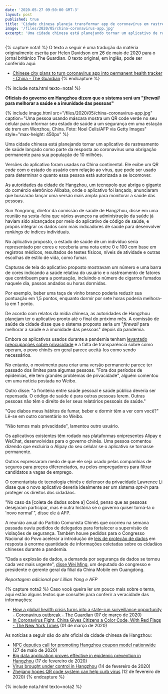```yaml
---
date: '2020-05-27 09:50:00 GMT-3'
layout: post
published: true
title: 'Cidade chinesa planeja transformar app de coronavírus em rastreador de saúde permanente'
image: '/files/2020/05/china-coronavirus-app.jpg'
excerpt: 'Uma cidade chinesa está planejando tornar um aplicativo de rastreamento de saúde lançado como parte da resposta ao coronavírus uma obrigação permanente para sua população de 10 milhões. Versões do aplicativo foram usadas na China continental. Ele exibe um QR code com o estado do usuário com relação ao vírus, que pode ser usado para determinar o quanto essa pessoa está autorizada a se locomover.'
---
```


{% capture nota1 %}
O texto a seguir é uma tradução da matéria originalmente escrita por Helen Davidson em 26 de maio de 2020 para o jornal britânico The Guardian. O texto original, em inglês, pode ser conferido aqui:

- [Chinese city plans to turn coronavirus app into permanent health tracker - China - The Guardian](https://www.theguardian.com/world/2020/may/26/chinese-city-plans-to-turn-coronavirus-app-into-permanent-health-tracker)
{% endcapture %}

{% include nota.html texto=nota1 %}

**Oficiais do governo em Hangzhou dizem que o sistema será um "_firewall_ para melhorar a saúde e a imunidade das pessoas"**

{% include image.html src="/files/2020/05/china-coronavirus-app.jpg" caption="Uma pessoa usando máscara mostra um QR code verde no seu celular para informar seu estado de saúde a um segurança em uma estação de trem em Wenzhou, China. Foto: Noel Celis/AFP via Getty Images" style="max-height: 450px" %}

Uma cidade chinesa está planejando tornar um aplicativo de rastreamento de saúde lançado como parte da resposta ao coronavírus uma obrigação permanente para sua população de 10 milhões.

Versões do aplicativo foram usadas na China continental. Ele exibe um QR _code_ com o estado do usuário com relação ao vírus, que pode ser usado para determinar o quanto essa pessoa está autorizada a se locomover.

As autoridades da cidade de Hangzhou, um tecnopolo que abriga o gigante do comércio eletrônico Alibaba, onde o aplicativo foi lançado, anunciaram que buscarão lançar uma versão mais ampla para monitorar a saúde das pessoas.

Sun Yongrong, diretor da comissão de saúde de Hangzhou, disse em uma reunião na sexta-feira que vários avanços na administração da saúde já haviam sido alcançados por meio do aplicativo de código de saúde, e propôs integrar os dados com mais indicadores de saúde para desenvolver _rankings_ de índices individuais.

No aplicativo proposto, o estado de saúde de um indivíduo seria representado por cores e receberia uma nota entre 0 e 100 com base em registros médicos, resultados de testes físicos, níveis de atividade e outras escolhas de estilo de vida, como fumar.

Capturas de tela do aplicativo proposto mostravam um número e uma barra de cores indicando a saúde relativa do usuário e o rastreamento de fatores que contribuem para a pontuação, incluindo o número de cigarros fumados naquele dia, passos andados ou horas dormidas.

Por exemplo, beber uma taça de vinho branco poderia reduzir sua pontuação em 1,5 pontos, enquanto dormir por sete horas poderia melhora-la em 1 ponto.

De acordo com relatos da mídia chinesa, as autoridades de Hangzhou planejam ter o aplicativo pronto até o final do próximo mês. A comissão de saúde da cidade disse que o sistema proposto seria um "_firewall_ para melhorar a saúde e a imunidade das pessoas" depois da pandemia.

Embora os aplicativos usados ​​durante a pandemia tenham [levantado preocupações sobre privacidade][1] e a falta de transparência sobre como operam, o povo chinês em geral parece aceitá-los como sendo necessários.

[1]: https://www.theguardian.com/commentisfree/2020/mar/07/how-global-health-crisis-turns-into-state-run-surveillance-opportunity

No entanto, o movimento para criar uma versão permanente parece ter passado dos limites para algumas pessoas. "Fora dos períodos de epidemias, ele tem grandes problemas de privacidade", alguém comentou em uma notícia postada no Weibo.

Outro disse: "a fronteira entre saúde pessoal e saúde pública deveria ser repensada. O código de saúde é para outras pessoas lerem. Outras pessoas não têm o direito de ler seus relatórios pessoais de saúde."

"Que diabos meus hábitos de fumar, beber e dormir têm a ver com você?" Lê-se em outro comentário no Weibo.

"Não temos mais privacidade", lamentou outro usuário.

Os aplicativos existentes têm rodado nas plataformas onipresentes Alipay e WeChat, desenvolvidas para o governo chinês. Uma pessoa comentou dizendo que excluiria o Alipay do seu celular se o aplicativo se tornasse permanente.

Outros expressaram medo de que ele seja usado pelas companhias de seguros para preços diferenciados, ou pelos empregadores para filtrar candidatos a vagas de emprego.

O comentarista de tecnologia chinês e defensor da privacidade Lawrence Li disse que o novo aplicativo deveria idealmente ser um sistema _opt-in_ para proteger os direitos dos cidadãos.

"No caso da [coleta de dados sobre a] Covid, penso que as pessoas desejaram participar, mas é outra história se o governo quiser torná-la o 'novo normal'", disse ele à AFP.

A reunião anual do Partido Comunista Chinês que ocorreu na semana passada ouviu pedidos de delegados para fortalecer a supervisão de violações de segurança. Também houve pedidos para o Congresso Nacional do Povo acelerar a introdução de [leis de proteção de dados][2] em resposta à enorme quantidade de informações coletadas sobre os cidadãos chineses durante a pandemia.

[2]: http://www.chinadaily.com.cn/a/202005/25/WS5ecba521a310a8b241158511.html

"Dada a explosão de dados, a demanda por segurança de dados se tornou cada vez mais urgente", [disse Wei Ming][3], um deputado do congresso e presidente e gerente geral da filial da China Mobile em Guangdong.

[3]: https://technode.com/2019/06/19/china-data-protections-law/

_Reportagem adicional por Lillian Yang e AFP_

{% capture nota2 %}
Caso você queira ler um pouco mais sobre o tema, aqui estão alguns textos que consultei para conferir a veracidade das informações:

- [How a global health crisis turns into a state-run surveillance opportunity - Coronavirus outbreak - The Guardian](https://www.theguardian.com/commentisfree/2020/mar/07/how-global-health-crisis-turns-into-state-run-surveillance-opportunity) (07 de março de 2020)
- [In Coronavirus Fight, China Gives Citizens a Color Code, With Red Flags - The New York Times](https://www.nytimes.com/2020/03/01/business/china-coronavirus-surveillance.html) (01 de março de 2020)

As notícias a seguir são do _site_ oficial da cidade chinesa de Hangzhou:

- [NPC deputies call for promoting Hangzhou coupon model nationwide](http://www.ehangzhou.gov.cn/2020-05/27/c_270211.htm) (27 de maio de 2020)
- [Big data application proves effective in epidemic prevention in Hangzhou](http://www.ehangzhou.gov.cn/2020-02/17/c_269508.htm) (17 de fevereiro de 2020)
- [Virus brought under control in Hangzhou](http://www.ehangzhou.gov.cn/2020-02/14/c_269507.htm) (14 de fevereiro de 2020)
- [Zhejiang hopes QR code system can help curb virus](http://www.ehangzhou.gov.cn/2020-02/12/c_269503.htm) (12 de fevereiro de 2020)
{% endcapture %}

{% include nota.html texto=nota2 %}
